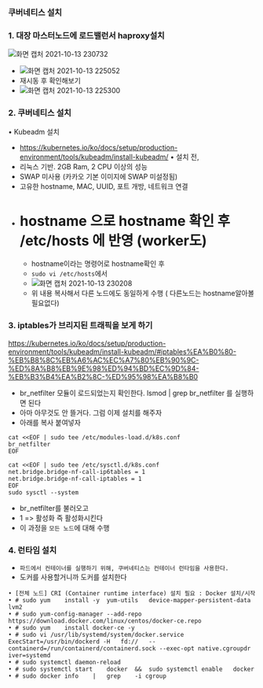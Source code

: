 ### 쿠버네티스 설치
### 1. 대장 마스터노드에 로드밸런서 haproxy설치
![화면 캡처 2021-10-13 230732](https://user-images.githubusercontent.com/62214428/137149393-606a62e5-2058-4e4f-8b49-da2da8a7b8fe.png)
- ![화면 캡처 2021-10-13 225052](https://user-images.githubusercontent.com/62214428/137149449-3e2d40bf-3f2a-47ce-a159-f51b21827cae.png)
- 재시동 후 확인해보기
- ![화면 캡처 2021-10-13 225300](https://user-images.githubusercontent.com/62214428/137149500-0db7636d-7c58-4100-aa39-d614f5822783.png)

### 2. 쿠버네티스 설치
• Kubeadm 설치
- https://kubernetes.io/ko/docs/setup/production-environment/tools/kubeadm/install-kubeadm/
• 설치 전,
- 리눅스 기반. 2GB Ram, 2 CPU 이상의 성능
- SWAP 미사용 (카카오 기본 이미지에 SWAP 미설정됨)
- 고유한 hostname, MAC, UUID, 포트 개방, 네트워크 연결
- # hostname 으로 hostname 확인 후 /etc/hosts 에 반영 (worker도)
   - hostname이라는 명령어로 hostname확인 후 
   - `sudo vi /etc/hosts`에서 
   - ![화면 캡처 2021-10-13 230208](https://user-images.githubusercontent.com/62214428/137149888-e31a4bde-375c-4428-8409-10beaf5d1ae9.png)
   - 위 내용 복사해서 다른 노드에도 동일하게 수행 ( 다른노드는 hostname알아볼 필요없다)
   
   
### 3. iptables가 브리지된 트래픽을 보게 하기
https://kubernetes.io/ko/docs/setup/production-environment/tools/kubeadm/install-kubeadm/#iptables%EA%B0%80-%EB%B8%8C%EB%A6%AC%EC%A7%80%EB%90%9C-%ED%8A%B8%EB%9E%98%ED%94%BD%EC%9D%84-%EB%B3%B4%EA%B2%8C-%ED%95%98%EA%B8%B0
- br_netfilter 모듈이 로드되었는지 확인한다. lsmod | grep br_netfilter 를 실행하면 된다
- 아마 아무것도 안 뜰거다. 그럼 이제 설치를 해주자
- 아래를 복사 붙여넣자 
```
cat <<EOF | sudo tee /etc/modules-load.d/k8s.conf
br_netfilter
EOF

cat <<EOF | sudo tee /etc/sysctl.d/k8s.conf
net.bridge.bridge-nf-call-ip6tables = 1
net.bridge.bridge-nf-call-iptables = 1
EOF
sudo sysctl --system
```
- br_netfilter를 불러오고
- 1 => 활성화 즉 활성화시킨다
- 이 과정을 `모든 노드`에 대해 수행

### 4. 런타임 설치
- `파드에서 컨테이너를 실행하기 위해, 쿠버네티스는 컨테이너 런타임을 사용한다.`
- 도커를 사용할거니까 도커를 설치한다
```
• [전체 노드] CRI (Container runtime interface) 설치 필요 : Docker 설치/시작
• # sudo yum	install	-y	yum-utils	device-mapper-persistent-data	lvm2	
• # sudo yum-config-manager	--add-repo	https://download.docker.com/linux/centos/docker-ce.repo
• # sudo yum	install	docker-ce -y
• # sudo vi	/usr/lib/systemd/system/docker.service
ExecStart=/usr/bin/dockerd -H	fd://	--containerd=/run/containerd/containerd.sock --exec-opt	native.cgroupdr
iver=systemd
• # sudo systemctl daemon-reload
• # sudo systemctl start	docker	&&	sudo systemctl enable	docker
• # sudo docker	info	|	grep	-i cgroup
```






